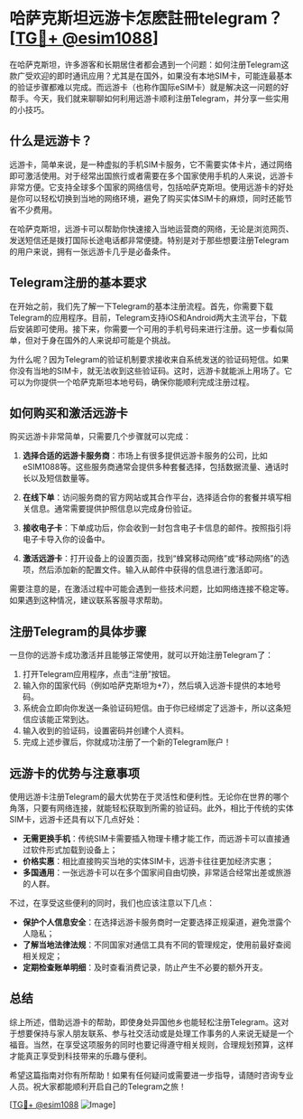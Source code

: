 # 哈萨克斯坦远游卡怎麽註冊telegram？[[TG💪+ @esim1088](https://t.me/s/esim1088)]

在哈萨克斯坦，许多游客和长期居住者都会遇到一个问题：如何注册Telegram这款广受欢迎的即时通讯应用？尤其是在国外，如果没有本地SIM卡，可能连最基本的验证步骤都难以完成。而远游卡（也称作国际eSIM卡）就是解决这一问题的好帮手。今天，我们就来聊聊如何利用远游卡顺利注册Telegram，并分享一些实用的小技巧。

## 什么是远游卡？

远游卡，简单来说，是一种虚拟的手机SIM卡服务，它不需要实体卡片，通过网络即可激活使用。对于经常出国旅行或者需要在多个国家使用手机的人来说，远游卡非常方便。它支持全球多个国家的网络信号，包括哈萨克斯坦。使用远游卡的好处是你可以轻松切换到当地的网络环境，避免了购买实体SIM卡的麻烦，同时还能节省不少费用。

在哈萨克斯坦，远游卡可以帮助你快速接入当地运营商的网络，无论是浏览网页、发送短信还是拨打国际长途电话都非常便捷。特别是对于那些想要注册Telegram的用户来说，拥有一张远游卡几乎是必备条件。

## Telegram注册的基本要求

在开始之前，我们先了解一下Telegram的基本注册流程。首先，你需要下载Telegram的应用程序。目前，Telegram支持iOS和Android两大主流平台，下载后安装即可使用。接下来，你需要一个可用的手机号码来进行注册。这一步看似简单，但对于身在国外的人来说却可能是个挑战。

为什么呢？因为Telegram的验证机制要求接收来自系统发送的验证码短信。如果你没有当地的SIM卡，就无法收到这些验证码。这时，远游卡就能派上用场了。它可以为你提供一个哈萨克斯坦本地号码，确保你能顺利完成注册过程。

## 如何购买和激活远游卡

购买远游卡非常简单，只需要几个步骤就可以完成：

1. **选择合适的远游卡服务商**：市场上有很多提供远游卡服务的公司，比如eSIM1088等。这些服务商通常会提供多种套餐选择，包括数据流量、通话时长以及短信数量等。
   
2. **在线下单**：访问服务商的官方网站或其合作平台，选择适合你的套餐并填写相关信息。通常需要提供护照信息以完成身份验证。

3. **接收电子卡**：下单成功后，你会收到一封包含电子卡信息的邮件。按照指引将电子卡导入你的设备中。

4. **激活远游卡**：打开设备上的设置页面，找到“蜂窝移动网络”或“移动网络”的选项，然后添加新的配置文件。输入从邮件中获得的信息进行激活即可。

需要注意的是，在激活过程中可能会遇到一些技术问题，比如网络连接不稳定等。如果遇到这种情况，建议联系客服寻求帮助。

## 注册Telegram的具体步骤

一旦你的远游卡成功激活并且能够正常使用，就可以开始注册Telegram了：

1. 打开Telegram应用程序，点击“注册”按钮。
2. 输入你的国家代码（例如哈萨克斯坦为+7），然后填入远游卡提供的本地号码。
3. 系统会立即向你发送一条验证码短信。由于你已经绑定了远游卡，所以这条短信应该能正常到达。
4. 输入收到的验证码，设置密码并创建个人资料。
5. 完成上述步骤后，你就成功注册了一个新的Telegram账户！

## 远游卡的优势与注意事项

使用远游卡注册Telegram的最大优势在于灵活性和便利性。无论你在世界的哪个角落，只要有网络连接，就能轻松获取到所需的验证码。此外，相比于传统的实体SIM卡，远游卡还具有以下几点好处：

- **无需更换手机**：传统SIM卡需要插入物理卡槽才能工作，而远游卡可以直接通过软件形式加载到设备上；
- **价格实惠**：相比直接购买当地的实体SIM卡，远游卡往往更加经济实惠；
- **多国通用**：一张远游卡可以在多个国家间自由切换，非常适合经常出差或旅游的人群。

不过，在享受这些便利的同时，我们也应该注意以下几点：

- **保护个人信息安全**：在选择远游卡服务商时一定要选择正规渠道，避免泄露个人隐私；
- **了解当地法律法规**：不同国家对通信工具有不同的管理规定，使用前最好查阅相关规定；
- **定期检查账单明细**：及时查看消费记录，防止产生不必要的额外开支。

## 总结

综上所述，借助远游卡的帮助，即使身处异国他乡也能轻松注册Telegram。这对于想要保持与家人朋友联系、参与社交活动或是处理工作事务的人来说无疑是一个福音。当然，在享受这项服务的同时也要记得遵守相关规则，合理规划预算，这样才能真正享受到科技带来的乐趣与便利。

希望这篇指南对你有所帮助！如果有任何疑问或需要进一步指导，请随时咨询专业人员。祝大家都能顺利开启自己的Telegram之旅！

[[TG💪+ @esim1088](https://t.me/s/esim1088) ![Image](https://i.postimg.cc/4NQfJmqS/Snipaste-2025-05-13-00-14-12.png)]